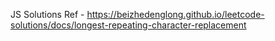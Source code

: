 JS Solutions Ref - https://beizhedenglong.github.io/leetcode-solutions/docs/longest-repeating-character-replacement
